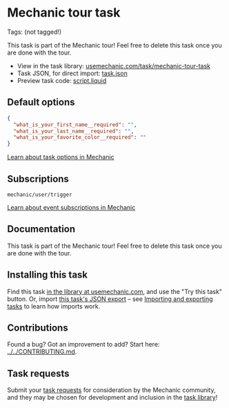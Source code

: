 # Mechanic tour task

Tags: (not tagged!)

This task is part of the Mechanic tour! Feel free to delete this task once you are done with the tour.

* View in the task library: [usemechanic.com/task/mechanic-tour-task](https://usemechanic.com/task/mechanic-tour-task)
* Task JSON, for direct import: [task.json](../../tasks/mechanic-tour-task.json)
* Preview task code: [script.liquid](./script.liquid)

## Default options

```json
{
  "what_is_your_first_name__required": "",
  "what_is_your_last_name__required": "",
  "what_is_your_favorite_color__required": ""
}
```

[Learn about task options in Mechanic](https://docs.usemechanic.com/article/471-task-options)

## Subscriptions

```liquid
mechanic/user/trigger
```

[Learn about event subscriptions in Mechanic](https://docs.usemechanic.com/article/408-subscriptions)

## Documentation

This task is part of the Mechanic tour! Feel free to delete this task once you are done with the tour.

## Installing this task

Find this task [in the library at usemechanic.com](https://usemechanic.com/task/mechanic-tour-task), and use the "Try this task" button. Or, import [this task's JSON export](../../tasks/mechanic-tour-task.json) – see [Importing and exporting tasks](https://docs.usemechanic.com/article/505-importing-and-exporting-tasks) to learn how imports work.

## Contributions

Found a bug? Got an improvement to add? Start here: [../../CONTRIBUTING.md](../../CONTRIBUTING.md).

## Task requests

Submit your [task requests](https://mechanic.canny.io/task-requests) for consideration by the Mechanic community, and they may be chosen for development and inclusion in the [task library](https://tasks.mechanic.dev/)!
